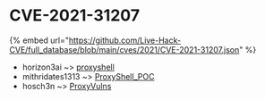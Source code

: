 # CVE-2021-31207
{% embed url="https://github.com/Live-Hack-CVE/full_database/blob/main/cves/2021/CVE-2021-31207.json" %}

* horizon3ai ~> [proxyshell](https://www.alice-snow.ru/2021/database/cve-2021-31207/proxyshell-horizon3ai)
* mithridates1313 ~> [ProxyShell_POC](https://www.alice-snow.ru/2021/database/cve-2021-31207/proxyshell_poc-mithridates1313)
* hosch3n ~> [ProxyVulns](https://www.alice-snow.ru/2021/database/cve-2021-31207/proxyvulns-hosch3n)